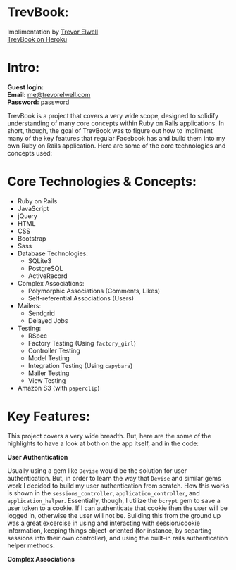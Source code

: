 # TrevBook:

Implimentation by [Trevor Elwell](http://trevorelwell.me)<br>
[TrevBook on Heroku](http://trevbook.heroku.com)

# Intro:
**Guest login:**<br>
**Email:** me@trevorelwell.com<br>
**Password:** password<br>

TrevBook is a project that covers a very wide scope, designed to solidify understanding of many core concepts within Ruby on Rails applications. In short, though, the goal of TrevBook was to figure out how to impliment many of the key features that regular Facebook has and build them into my own Ruby on Rails application. Here are some of the core technologies and concepts used: 

# Core Technologies & Concepts:
* Ruby on Rails
* JavaScript
* jQuery
* HTML
* CSS
* Bootstrap
* Sass
* Database Technologies:
  * SQLite3
  * PostgreSQL
  * ActiveRecord
* Complex Associations: 
  * Polymorphic Associations (Comments, Likes)
  * Self-referential Associations (Users)
* Mailers:
  * Sendgrid
  * Delayed Jobs
* Testing: 
  * RSpec
  * Factory Testing (Using `factory_girl`)
  * Controller Testing
  * Model Testing
  * Integration Testing (Using `capybara`)
  * Mailer Testing
  * View Testing
* Amazon S3 (with `paperclip`)

# Key Features:
This project covers a very wide breadth. But, here are the some of the highlights to have a look at both on the app itself, and in the code: 

**User Authentication**

Usually using a gem like `Devise` would be the solution for user authentication. But, in order to learn the way that `Devise` and similar gems work I decided to build my user authentication from scratch. How this works is shown in the `sessions_controller`, `application_controller`, and `application_helper`. Essentially, though, I utilize the `bcrypt` gem to save a user token to a cookie. If I can authenticate that cookie then the user will be logged in, otherwise the user will not be. Building this from the ground up was a great excercise in using and interacting with session/cookie information, keeping things object-oriented (for instance, by separting sessions into their own controller), and using the built-in rails authentication helper methods.

**Complex Associations**
